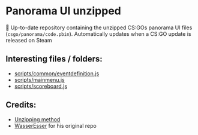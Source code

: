 # Panorama UI unzipped
:tada: Up-to-date repository containing the unzipped CS:GOs panorama UI files (`csgo/panorama/code.pbin`). Automatically updates when a CS:GO update is released on Steam

## Interesting files / folders:
- [scripts/common/eventdefinition.js](https://github.com/sapphyrus/panorama/blob/master/scripts/common/eventdefinition.js)
- [scripts/mainmenu.js](https://github.com/sapphyrus/panorama/blob/master/scripts/mainmenu.js)
- [scripts/scoreboard.js](https://github.com/sapphyrus/panorama/blob/master/scripts/scoreboard.js)

## Credits:
- [Unzipping method](https://www.unknowncheats.me/forum/2157360-post2.html)
- [WasserEsser](https://www.unknowncheats.me/forum/members/446006.html) for his original repo
